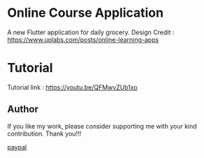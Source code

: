 # Online Course Application
A new Flutter application for daily grocery. 
Design Credit : https://www.uplabs.com/posts/online-learning-apps

# Tutorial
Tutorial link : https://youtu.be/QFMwvZUb1xo

## Author
If you like my work, please consider supporting me with your kind contribution. Thank you!!!
<div><a href=https://paypal.me/kaushikchandru?locale.x=en_GB>paypal </a></div>
